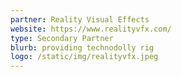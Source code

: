 ```yaml
---
partner: Reality Visual Effects
website: https://www.realityvfx.com/
type: Secondary Partner
blurb: providing technodolly rig
logo: /static/img/realityvfx.jpeg
---
```

